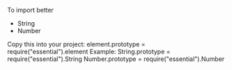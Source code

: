 To import better
- String
- Number

Copy this into your project:
element.prototype = require("essential").element
Example:
String.prototype = require("essential").String
Number.prototype = require("essential").Number